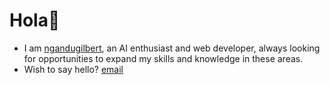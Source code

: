 # Hola👋
- I am [ngandugilbert](https://github.com/ngandugilbert/ngandugilbert), an AI enthusiast and web developer, always looking for opportunities to expand my skills and knowledge in these areas.
- Wish to say hello? [email](mailto:ngandugilbert18@gmail.com) 


<!---
ngandugilbert/ngandugilbert is a ✨ special ✨ repository because its `README.md` (this file) appears on your GitHub profile.
You can click the Preview link to take a look at your changes.
--->
